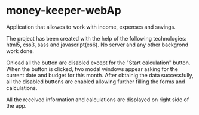 # money-keeper-webAp
Application that allowes to work with income, expenses and savings.

The project has been created with the help of the following technologies: html5, css3, sass and javascript(es6).
No server and any other backgrond work done.

Onload all the button are disabled except for the "Start calculation" button. When the button is clicked,
two modal windows appear asking for the current date and budget for this month. After obtainig the data successfully,
all the disabled buttons are enabled allowing further filling the forms and calculations.

All the received information and calculations are displayed on right side of the app.
